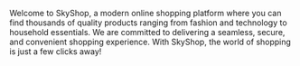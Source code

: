 Welcome to SkyShop, a modern online shopping platform where you can find thousands of quality products ranging from fashion and technology to household essentials. We are committed to delivering a seamless, secure, and convenient shopping experience. With SkyShop, the world of shopping is just a few clicks away!

